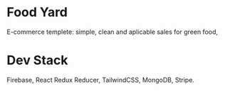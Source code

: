 # Food Yard
E-commerce templete: simple, clean  and aplicable sales for green food,

# Dev Stack 

Firebase, React Redux Reducer, TailwindCSS, MongoDB, Stripe.
